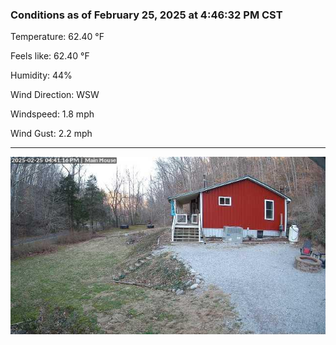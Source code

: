 ### Conditions as of February 25, 2025 at 4:46:32 PM CST 

Temperature: 62.40 &deg;F

Feels like: 62.40 &deg;F

Humidity: 44%

Wind Direction: WSW

Windspeed: 1.8 mph

Wind Gust: 2.2 mph

---

<img src="./images/latest.jpeg"/>

